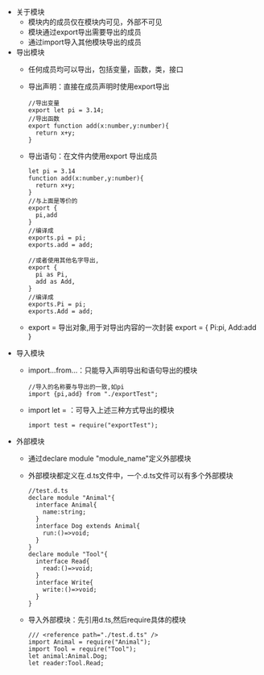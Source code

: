 + 关于模块
  + 模块内的成员仅在模块内可见，外部不可见
  + 模块通过export导出需要导出的成员
  + 通过import导入其他模块导出的成员
+ 导出模块
  + 任何成员均可以导出，包括变量，函数，类，接口
  + 导出声明：直接在成员声明时使用export导出

        //导出变量
        export let pi = 3.14;
        //导出函数
        export function add(x:number,y:number){
          return x+y;
        }
  + 导出语句：在文件内使用export 导出成员

        let pi = 3.14
        function add(x:number,y:number){
          return x+y;
        }
        //与上面是等价的
        export {
          pi,add
        }
        //编译成
        exports.pi = pi;
        exports.add = add;

        //或者使用其他名字导出,
        export {
          pi as Pi,
          add as Add,
        }
        //编译成
        exports.Pi = pi;
        exports.Add = add;
  + export = 导出对象,用于对导出内容的一次封装
        export = {
          Pi:pi,
          Add:add
        }
+ 导入模块
  + import...from...：只能导入声明导出和语句导出的模块

        //导入的名称要与导出的一致,如pi
        import {pi,add} from "./exportTest";
  + import let = ：可导入上述三种方式导出的模块

        import test = require("exportTest");
+ 外部模块
  + 通过declare module "module_name"定义外部模块
  + 外部模块都定义在.d.ts文件中，一个.d.ts文件可以有多个外部模块

        //test.d.ts
        declare module "Animal"{
          interface Animal{
            name:string;
          }
          interface Dog extends Animal{
            run:()=>void;
          }
        }
        declare module "Tool"{
          interface Read{
            read:()=>void;
          }
          interface Write{
            write:()=>void;
          }
        }
  + 导入外部模块：先引用d.ts,然后require具体的模块
  
        /// <reference path="./test.d.ts" />
        import Animal = require("Animal");
        import Tool = require("Tool");
        let animal:Animal.Dog;
        let reader:Tool.Read;
